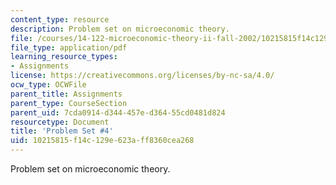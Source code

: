 ```yaml
---
content_type: resource
description: Problem set on microeconomic theory.
file: /courses/14-122-microeconomic-theory-ii-fall-2002/10215815f14c129e623aff8360cea268_ps4q.pdf
file_type: application/pdf
learning_resource_types:
- Assignments
license: https://creativecommons.org/licenses/by-nc-sa/4.0/
ocw_type: OCWFile
parent_title: Assignments
parent_type: CourseSection
parent_uid: 7cda0914-d344-457e-d364-55cd0481d824
resourcetype: Document
title: 'Problem Set #4'
uid: 10215815-f14c-129e-623a-ff8360cea268
---
```

Problem set on microeconomic theory.